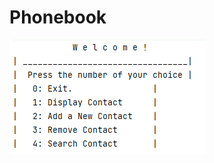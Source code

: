 
# Phonebook



![App Screenshot](https://github.com/AlexMidori/PhoneBook/blob/6d5d5e79dc0fb0d1d74502dffe52eb85fa17dfd1/src/image/Welcome.PNG?raw=true)

